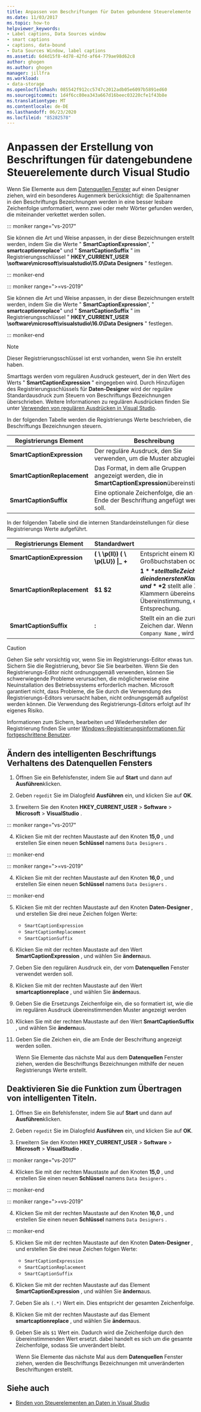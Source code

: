 ```yaml
---
title: Anpassen von Beschriftungen für Daten gebundene Steuerelemente
ms.date: 11/03/2017
ms.topic: how-to
helpviewer_keywords:
- Label captions, Data Sources window
- smart captions
- captions, data-bound
- Data Sources Window, label captions
ms.assetid: 6d4d15f8-4d78-42fd-af64-779ae98d62c8
author: ghogen
ms.author: ghogen
manager: jillfra
ms.workload:
- data-storage
ms.openlocfilehash: 085542f912cc5747c2012adb05e6097b5891ed60
ms.sourcegitcommit: 1d4f6cc80ea343a667d16beec03220cfe1f43b8e
ms.translationtype: MT
ms.contentlocale: de-DE
ms.lasthandoff: 06/23/2020
ms.locfileid: "85282578"
---
```

# <a name="customize-how-visual-studio-creates-captions-for-data-bound-controls"></a>Anpassen der Erstellung von Beschriftungen für datengebundene Steuerelemente durch Visual Studio

Wenn Sie Elemente aus dem [Datenquellen Fenster](add-new-data-sources.md#data-sources-window) auf einen Designer ziehen, wird ein besonderes Augenmerk berücksichtigt: die Spaltennamen in den Beschriftungs Bezeichnungen werden in eine besser lesbare Zeichenfolge umformatiert, wenn zwei oder mehr Wörter gefunden werden, die miteinander verkettet werden sollen.

::: moniker range="vs-2017"

Sie können die Art und Weise anpassen, in der diese Bezeichnungen erstellt werden, indem Sie die Werte " **SmartCaptionExpression**", " **smartcaptionreplace**" und " **SmartCaptionSuffix** " im Registrierungsschlüssel " **HKEY_CURRENT_USER \software\microsoft\visualstudio\15.0\Data Designers** " festlegen.

::: moniker-end

::: moniker range=">=vs-2019"

Sie können die Art und Weise anpassen, in der diese Bezeichnungen erstellt werden, indem Sie die Werte " **SmartCaptionExpression**", " **smartcaptionreplace**" und " **SmartCaptionSuffix** " im Registrierungsschlüssel " **HKEY_CURRENT_USER \software\microsoft\visualstudio\16.0\Data Designers** " festlegen.

::: moniker-end

> [!NOTE]
> Dieser Registrierungsschlüssel ist erst vorhanden, wenn Sie ihn erstellt haben.

Smarttags werden vom regulären Ausdruck gesteuert, der in den Wert des Werts " **SmartCaptionExpression** " eingegeben wird. Durch Hinzufügen des Registrierungsschlüssels für **Daten-Designer** wird der reguläre Standardausdruck zum Steuern von Beschriftungs Bezeichnungen überschrieben. Weitere Informationen zu regulären Ausdrücken finden Sie unter [Verwenden von regulären Ausdrücken in Visual Studio](../ide/using-regular-expressions-in-visual-studio.md).

In der folgenden Tabelle werden die Registrierungs Werte beschrieben, die Beschriftungs Bezeichnungen steuern.

|Registrierungs Element|Beschreibung|
|-------------------|-----------------|
|**SmartCaptionExpression**|Der reguläre Ausdruck, den Sie verwenden, um die Muster abzugleichen.|
|**SmartCaptionReplacement**|Das Format, in dem alle Gruppen angezeigt werden, die in **SmartCaptionExpression**übereinstimmen.|
|**SmartCaptionSuffix**|Eine optionale Zeichenfolge, die an das Ende der Beschriftung angefügt werden soll.|

In der folgenden Tabelle sind die internen Standardeinstellungen für diese Registrierungs Werte aufgeführt.

|Registrierungs Element|Standardwert|Erläuterung|
|-------------------|-------------------|-----------------|
|**SmartCaptionExpression**|**( \\ \p{ll}) ( \\ \p{LU}) &#124;_ +**|Entspricht einem Kleinbuchstaben, gefolgt von einem Großbuchstaben oder einem Unterstrich.|
|**SmartCaptionReplacement**|**$1 $2**|**$1** stellt alle Zeichen dar, die in den ersten Klammern des Ausdrucks übereinstimmen, und **$2** stellt alle Zeichen dar, die in den zweiten Klammern übereinstimmen. Die Ersetzung ist die erste Übereinstimmung, ein Leerzeichen und dann die zweite Entsprechung.|
|**SmartCaptionSuffix**|**:**|Stellt ein an die zurückgegebene Zeichenfolge angefügtes Zeichen dar. Wenn die Beschriftung beispielsweise ist `Company Name` , wird Sie durch das Suffix`Company Name:`|

> [!CAUTION]
> Gehen Sie sehr vorsichtig vor, wenn Sie im Registrierungs-Editor etwas tun. Sichern Sie die Registrierung, bevor Sie Sie bearbeiten. Wenn Sie den Registrierungs-Editor nicht ordnungsgemäß verwenden, können Sie schwerwiegende Probleme verursachen, die möglicherweise eine Neuinstallation des Betriebssystems erforderlich machen. Microsoft garantiert nicht, dass Probleme, die Sie durch die Verwendung des Registrierungs-Editors verursacht haben, nicht ordnungsgemäß aufgelöst werden können. Die Verwendung des Registrierungs-Editors erfolgt auf Ihr eigenes Risiko.
>
> Informationen zum Sichern, bearbeiten und Wiederherstellen der Registrierung finden Sie unter [Windows-Registrierungsinformationen für fortgeschrittene Benutzer](https://support.microsoft.com/help/256986/windows-registry-information-for-advanced-users).

## <a name="modify-the-smart-captioning-behavior-of-the-data-sources-window"></a>Ändern des intelligenten Beschriftungs Verhaltens des Datenquellen Fensters

1. Öffnen Sie ein Befehlsfenster, indem Sie auf **Start** und dann auf **Ausführen**klicken.

2. Geben `regedit` Sie im Dialogfeld **Ausführen** ein, und klicken Sie auf **OK**.

3. Erweitern Sie den Knoten **HKEY_CURRENT_USER**  >  **Software**  >  **Microsoft**  >  **VisualStudio** .

::: moniker range="vs-2017"

4. Klicken Sie mit der rechten Maustaste auf den Knoten **15,0** , und erstellen Sie einen neuen **Schlüssel** namens `Data Designers` .

::: moniker-end

::: moniker range=">=vs-2019"

4. Klicken Sie mit der rechten Maustaste auf den Knoten **16,0** , und erstellen Sie einen neuen **Schlüssel** namens `Data Designers` .

::: moniker-end

5. Klicken Sie mit der rechten Maustaste auf den Knoten **Daten-Designer** , und erstellen Sie drei neue Zeichen folgen Werte:

    - `SmartCaptionExpression`
    - `SmartCaptionReplacement`
    - `SmartCaptionSuffix`

6. Klicken Sie mit der rechten Maustaste auf den Wert **SmartCaptionExpression** , und wählen Sie **ändern**aus.

7. Geben Sie den regulären Ausdruck ein, der vom **Datenquellen** Fenster verwendet werden soll.

8. Klicken Sie mit der rechten Maustaste auf den Wert **smartcaptionreplace** , und wählen Sie **ändern**aus.

9. Geben Sie die Ersetzungs Zeichenfolge ein, die so formatiert ist, wie die im regulären Ausdruck übereinstimmenden Muster angezeigt werden

10. Klicken Sie mit der rechten Maustaste auf den Wert **SmartCaptionSuffix** , und wählen Sie **ändern**aus.

11. Geben Sie die Zeichen ein, die am Ende der Beschriftung angezeigt werden sollen.

    Wenn Sie Elemente das nächste Mal aus dem **Datenquellen** Fenster ziehen, werden die Beschriftungs Bezeichnungen mithilfe der neuen Registrierungs Werte erstellt.

## <a name="turn-off-the-smart-captioning-feature"></a>Deaktivieren Sie die Funktion zum Übertragen von intelligenten Titeln.

1. Öffnen Sie ein Befehlsfenster, indem Sie auf **Start** und dann auf **Ausführen**klicken.

2. Geben `regedit` Sie im Dialogfeld **Ausführen** ein, und klicken Sie auf **OK**.

3. Erweitern Sie den Knoten **HKEY_CURRENT_USER**  >  **Software**  >  **Microsoft**  >  **VisualStudio** .

::: moniker range="vs-2017"

4. Klicken Sie mit der rechten Maustaste auf den Knoten **15,0** , und erstellen Sie einen neuen **Schlüssel** namens `Data Designers` .

::: moniker-end

::: moniker range=">=vs-2019"

4. Klicken Sie mit der rechten Maustaste auf den Knoten **16,0** , und erstellen Sie einen neuen **Schlüssel** namens `Data Designers` .

::: moniker-end

5. Klicken Sie mit der rechten Maustaste auf den Knoten **Daten-Designer** , und erstellen Sie drei neue Zeichen folgen Werte:

    - `SmartCaptionExpression`
    - `SmartCaptionReplacement`
    - `SmartCaptionSuffix`

6. Klicken Sie mit der rechten Maustaste auf das Element **SmartCaptionExpression** , und wählen Sie **ändern**aus.

7. Geben Sie als `(.*)` Wert ein. Dies entspricht der gesamten Zeichenfolge.

8. Klicken Sie mit der rechten Maustaste auf das Element **smartcaptionreplace** , und wählen Sie **ändern**aus.

9. Geben Sie als `$1` Wert ein. Dadurch wird die Zeichenfolge durch den übereinstimmenden Wert ersetzt. dabei handelt es sich um die gesamte Zeichenfolge, sodass Sie unverändert bleibt.

    Wenn Sie Elemente das nächste Mal aus dem **Datenquellen** Fenster ziehen, werden die Beschriftungs Bezeichnungen mit unveränderten Beschriftungen erstellt.

## <a name="see-also"></a>Siehe auch

- [Binden von Steuerelementen an Daten in Visual Studio](../data-tools/bind-controls-to-data-in-visual-studio.md)
